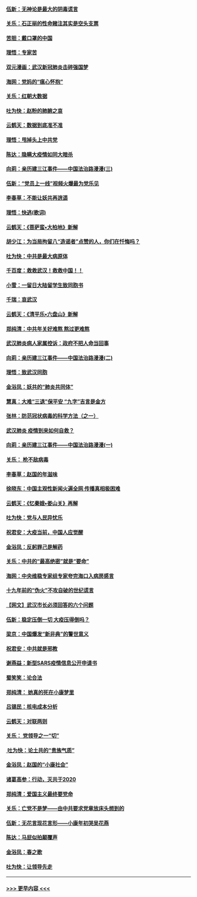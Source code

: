 #### [伍新：无神论是最大的阴毒谎言](../pages/nsc993/n11846129.md?t=02060433) 
#### [关乐：石正丽的性命赌注其实是空头支票](../pages/nsc993/n11846109.md?t=02060433) 
#### [苦胆：戴口罩的中国](../pages/nsc993/n11845576.md?t=02060433) 
#### [理悟：专家苦](../pages/nsc993/n11845564.md?t=02060433) 
#### [双元漫画：武汉新冠肺炎击碎强国梦](../pages/nsc993/n11843320.md?t=02060433) 
#### [海网：党妈的“瘟心怀抱”](../pages/nsc993/n11840740.md?t=02060433) 
#### [关乐：红朝大数据](../pages/nsc993/n11840675.md?t=02060433) 
#### [吐为快：赵粉的肺腑之哀](../pages/nsc993/n11840618.md?t=02060433) 
#### [云鹤天：数据到底准不准](../pages/nsc993/n11840325.md?t=02060433) 
#### [理悟：甩掉头上中共党](../pages/nsc993/n11838826.md?t=02060433) 
#### [陈达：隐瞒大疫情如同大暗杀](../pages/nsc993/n11838771.md?t=02060433) 
#### [向莉：亲历建三江事件——中国法治路漫漫(三)](../pages/nsc993/n11831825.md?t=02060433) 
#### [伍新：“党员上一线”视频火爆最为党乐见](../pages/nsc993/n11838200.md?t=02060433) 
#### [李春草：不能让妖共再逍遥](../pages/nsc993/n11838102.md?t=02060433) 
#### [理悟：快逃(歌词)](../pages/nsc993/n11838083.md?t=02060433) 
#### [云鹤天：《菩萨蛮▪大柏地》新解](../pages/nsc993/n11838059.md?t=02060433) 
#### [胡少江：为当局拘留八“造谣者”点赞的人，你们在忏悔吗？](../pages/nsc993/n11836801.md?t=02060433) 
#### [吐为快：中共是最大病原体](../pages/nsc993/n11836748.md?t=02060433) 
#### [千百度：救救武汉！救救中国！！](../pages/nsc993/n11836145.md?t=02060433) 
#### [小雪：一留日大陆留学生致同胞书](../pages/nsc993/n11834624.md?t=02060433) 
#### [千瑞：哀武汉](../pages/nsc993/n11833647.md?t=02060433) 
#### [云鹤天：《清平乐▪六盘山》新解](../pages/nsc993/n11833611.md?t=02060433) 
#### [郑纯清：中共年关好难熬 熬过更难熬](../pages/nsc993/n11833489.md?t=02060433) 
#### [武汉肺炎病人家属控诉：政府不把人命当回事](../pages/nsc993/n11833205.md?t=02060433) 
#### [向莉：亲历建三江事件——中国法治路漫漫(二)](../pages/nsc993/n11829102.md?t=02060433) 
#### [理悟：致武汉同胞](../pages/nsc993/n11831522.md?t=02060433) 
#### [金浴凤：妖共的“肺炎共同体”](../pages/nsc993/n11829448.md?t=02060433) 
#### [慧真：大难“三退”保平安 “九字”吉言是金方](../pages/nsc993/n11829501.md?t=02060433) 
#### [张林：防范冠状病毒的科学方法（之一）](../pages/nsc993/n11828618.md?t=02060433) 
#### [武汉肺炎 疫情到来如何自救？](../pages/nsc993/n11827632.md?t=02060433) 
#### [向莉：亲历建三江事件——中国法治路漫漫(一)](../pages/nsc993/n11827190.md?t=02060433) 
#### [关乐： 枪不敌病毒](../pages/nsc993/n11826746.md?t=02060433) 
#### [李春草：赵国的年滋味](../pages/nsc993/n11826321.md?t=02060433) 
#### [徐晓东：中国主观性新闻火遍全网 传播真相极困难](../pages/nsc993/n11826508.md?t=02060433) 
#### [云鹤天：《忆秦娥▪娄山关》再解](../pages/nsc993/n11824682.md?t=02060433) 
#### [吐为快：党与人民异忧乐](../pages/nsc993/n11824660.md?t=02060433) 
#### [祝君安：大疫当前，中国人应觉醒](../pages/nsc993/n11821946.md?t=02060433) 
#### [金浴凤：反躬罪己是解药](../pages/nsc993/n11820280.md?t=02060433) 
#### [关乐：中共的“最高绝密”就是“要命”](../pages/nsc993/n11816946.md?t=02060433) 
#### [海网：中央维稳专家组专家夸完海口入病房感言](../pages/nsc993/n11815138.md?t=02060433) 
#### [十九年前的“伪火”不攻自破的世纪谎言](../pages/nsc993/n11813238.md?t=02060433) 
#### [【网文】武汉市长必须回答的六个问题](../pages/nsc993/n11813848.md?t=02060433) 
#### [伍新：稳定压倒一切 大疫压得倒吗？](../pages/nsc993/n11812634.md?t=02060433) 
#### [梁京：中国爆发“新非典”的警世意义](../pages/nsc993/n11812554.md?t=02060433) 
#### [祝君安：中共就是邪教](../pages/nsc993/n11812431.md?t=02060433) 
#### [谢燕益：新型SARS疫情信息公开申请书](../pages/nsc993/n11808840.md?t=02060433) 
#### [蜀笑笑：论合法](../pages/nsc993/n11808064.md?t=02060433) 
#### [郑纯清： 她真的死在小康梦里](../pages/nsc993/n11806623.md?t=02060433) 
#### [吕锡民：核电成本分析](../pages/nsc993/n11806284.md?t=02060433) 
#### [云鹤天：对联两则](../pages/nsc993/n11805957.md?t=02060433) 
#### [关乐： 党领导之一“切”](../pages/nsc993/n11804505.md?t=02060433) 
#### [ 吐为快：论土共的“贵族气质”](../pages/nsc993/n11804490.md?t=02060433) 
#### [金浴凤：赵国的“小康社会”](../pages/nsc993/n11804452.md?t=02060433) 
#### [诸葛高参：行动，灭共于2020](../pages/nsc993/n11804120.md?t=02060433) 
#### [郑纯清：爱国主义最终要党命](../pages/nsc993/n11802197.md?t=02060433) 
#### [关乐：亡党不是梦——由中共要求党章放床头想到的](../pages/nsc993/n11802156.md?t=02060433) 
#### [伍新：无花言现花言形——小康年初哭吴花燕](../pages/nsc993/n11800044.md?t=02060433) 
#### [陈达：马屁似拍颠覆声](../pages/nsc993/n11800010.md?t=02060433) 
#### [金浴凤：春之歌](../pages/nsc993/n11797687.md?t=02060433) 
#### [吐为快：让领导先走](../pages/nsc993/n11797512.md?t=02060433) 

----
#### [ >>> 更早内容 <<< ](../indexes/nsc993-earlier.md)
